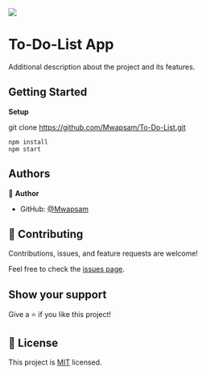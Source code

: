 ![](https://img.shields.io/badge/Microverse-blueviolet)

# To-Do-List App

Additional description about the project and its features.

## Getting Started

**Setup**

git clone https://github.com/Mwapsam/To-Do-List.git

```
npm install
npm start
```

## Authors

👤 **Author**

- GitHub: [@Mwapsam](https://github.com/Mwapsam)

## 🤝 Contributing

Contributions, issues, and feature requests are welcome!

Feel free to check the [issues page](../../issues/).

## Show your support

Give a ⭐️ if you like this project!

## 📝 License

This project is [MIT](./MIT.md) licensed.
